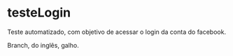# testeLogin
Teste automatizado, com objetivo de acessar o login da conta do facebook.

Branch, do inglês, galho.
